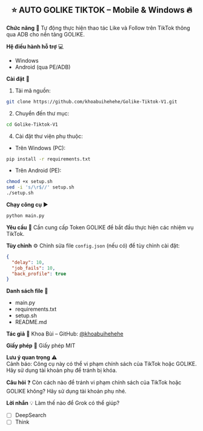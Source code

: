 <h2 align="center">⭐ AUTO GOLIKE TIKTOK – Mobile & Windows 🔥</h2>

**Chức năng** 🎯
Tự động thực hiện thao tác Like và Follow trên TikTok thông qua ADB cho nền tảng GOLIKE.

**Hệ điều hành hỗ trợ** 💻
- Windows
- Android (qua PE/ADB)

**Cài đặt** 🧰
1. Tải mã nguồn:
```bash
git clone https://github.com/khoabuihehehe/Golike-Tiktok-V1.git
```
2. Chuyển đến thư mục:
```bash
cd Golike-Tiktok-V1
```
4. Cài đặt thư viện phụ thuộc:
- Trên Windows (PC):
```bash
pip install -r requirements.txt
```
- Trên Android (PE):
```bash
chmod +x setup.sh
sed -i 's/\r$//' setup.sh
./setup.sh
```

**Chạy công cụ** ▶️
```bash
python main.py
```

**Yêu cầu** 🔑
Cần cung cấp Token GOLIKE để bắt đầu thực hiện các nhiệm vụ TikTok.

**Tùy chỉnh** ⚙️
Chỉnh sửa file `config.json` (nếu có) để tùy chỉnh cài đặt:
```json
{
  "delay": 10,
  "job_fails": 10,
  "back_profile": true
}
```

**Danh sách file** 📁  
- main.py
- requirements.txt
- setup.sh
- README.md

**Tác giả** 👤
Khoa Bùi – GitHub: [@khoabuihehehe](https://github.com/khoabuihehehe)

**Giấy phép** 📄
Giấy phép MIT

**Lưu ý quan trọng** ⚠️  
Cảnh báo: Công cụ này có thể vi phạm chính sách của TikTok hoặc GOLIKE. Hãy sử dụng tài khoản phụ để tránh bị khóa.

**Câu hỏi** ❓
Còn cách nào để tránh vi phạm chính sách của TikTok hoặc GOLIKE không? Hãy sử dụng tài khoản phụ nhé.

**Lời nhắn** 💡
Làm thế nào để Grok có thể giúp?
- [ ] DeepSearch
- [ ] Think

